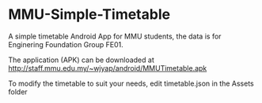 MMU-Simple-Timetable
====================

A simple timetable Android App for MMU students, the data is for Enginering Foundation Group FE01. 

The application (APK) can be downloaded at http://staff.mmu.edu.my/~wjyap/android/MMUTimetable.apk

To modify the timetable to suit your needs, edit timetable.json in the Assets folder


